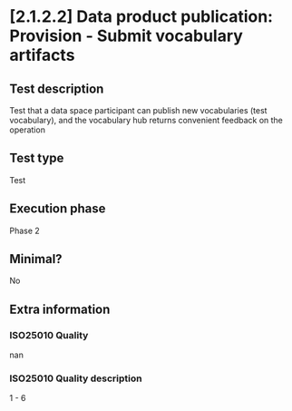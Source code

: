 
# [2.1.2.2] Data product publication: Provision - Submit vocabulary artifacts
 
## Test description
Test that a data space participant can publish new vocabularies (test vocabulary), and the vocabulary hub returns convenient feedback on the operation
 
## Test type
Test
 
## Execution phase
Phase 2
 
## Minimal?
No
 
## Extra information
### ISO25010 Quality
nan
### ISO25010 Quality description
1 - 6
    